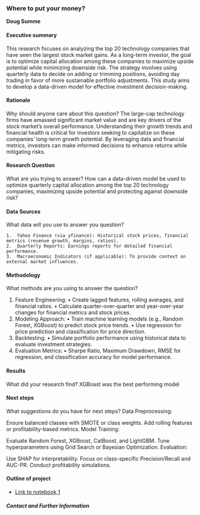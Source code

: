 ### Where to put your money?

**Doug Summe**

#### Executive summary
This research focuses on analyzing the top 20 technology companies that have seen the largest stock market gains. As a long-term investor, the goal is to optimize capital allocation among these companies to maximize upside potential while minimizing downside risk. The strategy involves using quarterly data to decide on adding or trimming positions, avoiding day trading in favor of more sustainable portfolio adjustments. This study aims to develop a data-driven model for effective investment decision-making.

#### Rationale
Why should anyone care about this question?
The large-cap technology firms have amassed significant market value and are key drivers of the stock market’s overall performance. Understanding their growth trends and financial health is critical for investors seeking to capitalize on these companies’ long-term growth potential. By leveraging data and financial metrics, investors can make informed decisions to enhance returns while mitigating risks.

#### Research Question
What are you trying to answer?
How can a data-driven model be used to optimize quarterly capital allocation among the top 20 technology companies, maximizing upside potential and protecting against downside risk?


#### Data Sources
What data will you use to answer you question?

	1.	Yahoo Finance (via yfinance): Historical stock prices, financial metrics (revenue growth, margins, ratios).
	2.	Quarterly Reports: Earnings reports for detailed financial performance.
	3.	Macroeconomic Indicators (if applicable): To provide context on external market influences.


#### Methodology
What methods are you using to answer the question?

1.	Feature Engineering:
	•	Create lagged features, rolling averages, and financial ratios.
	•	Calculate quarter-over-quarter and year-over-year changes for financial metrics and stock prices.
2.	Modeling Approach:
	•	Train machine learning models (e.g., Random Forest, XGBoost) to predict stock price trends.
	•	Use regression for price prediction and classification for price direction.
3.	Backtesting:
	•	Simulate portfolio performance using historical data to evaluate investment strategies.
4.	Evaluation Metrics:
	•	Sharpe Ratio, Maximum Drawdown, RMSE for regression, and classification accuracy for model performance.

#### Results
What did your research find?
XGBoast was the best performing model

#### Next steps
What suggestions do you have for next steps?
Data Preprocessing:

Ensure balanced classes with SMOTE or class weights.
Add rolling features or profitability-based metrics.
Model Training:

Evaluate Random Forest, XGBoost, CatBoost, and LightGBM.
Tune hyperparameters using Grid Search or Bayesian Optimization.
Evaluation:

Use SHAP for interpretability.
Focus on class-specific Precision/Recall and AUC-PR.
Conduct profitability simulations.

#### Outline of project

- [Link to notebook 1](https://github.com/dsumme-ai/BCapstone)



##### Contact and Further Information
